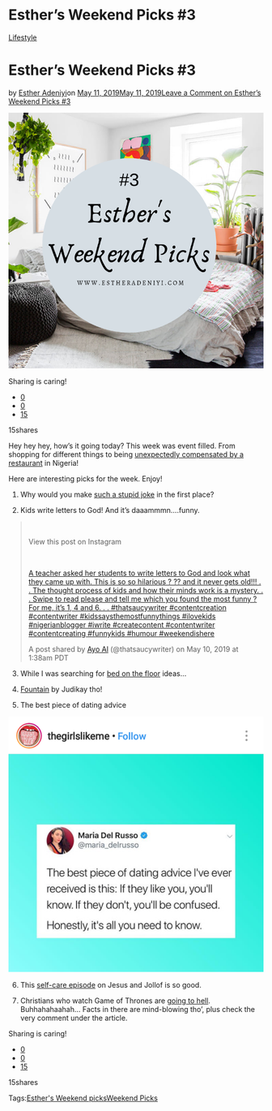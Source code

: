# Esther’s Weekend Picks #3

[Lifestyle](https://estheradeniyi.com/category/lifestyle/)
# Esther&#x2019;s Weekend Picks #3

by [Esther Adeniyi](https://estheradeniyi.com/author/esther-adeniyi/)on [May 11, 2019May 11, 2019](https://estheradeniyi.com/esthers-weekend-picks-3/)[Leave a Comment on Esther&#x2019;s Weekend Picks #3](https://estheradeniyi.com/esthers-weekend-picks-3/#respond)

![Esther Adeniyi, Esther&apos;s weekend picks](images\Esthers-Weekend-Picks-2-1.png)

Sharing is caring!

- [0](https://www.facebook.com/sharer/sharer.php?u=https%3A%2F%2Festheradeniyi.com%2Festhers-weekend-picks-3%2F&amp;t=Esther%E2%80%99s%20Weekend%20Picks%20%233)
- [0](https://twitter.com/intent/tweet?text=Esther%E2%80%99s%20Weekend%20Picks%20%233&amp;url=https%3A%2F%2Festheradeniyi.com%2Festhers-weekend-picks-3%2F)
- [15](#)

15shares

Hey hey hey, how&#x2019;s it going today? This week was event filled. From shopping for different things to being [unexpectedly compensated by a restaurant](https://www.instagram.com/p/BxMzi-5HLeT/?utm_source=ig_web_copy_link) in Nigeria!

Here are interesting picks for the week. Enjoy!

1. Why would you make [such a stupid joke](https://www.latimes.com/entertainment/la-et-royal-baby-bbc-radio-host-fired-20190509-story.html) in the first place?

2. Kids write letters to God! And it&#x2019;s daaammmn&#x2026;.funny.

> &#xA0;
> 
> 
> View this post on Instagram
> 
> 
> &#xA0;
> 
> [A teacher asked her students to write letters to God and look what they came up with. This is so so hilarious ? ?? and it never gets old!!! . . The thought process of kids and how their minds work is a mystery. . . Swipe to read please and tell me which you found the most funny ? For me, it&#x2019;s 1, 4 and 6. . . #thatsaucywriter #contentcreation #contentwriter #kidssaysthemostfunnythings #ilovekids #nigerianblogger #iwrite #createcontent #contentwriter #contentcreating #funnykids #humour #weekendishere](https://www.instagram.com/p/BxRo3vOHYTV/)
> 
> A post shared by [ Ayo Al](https://www.instagram.com/thatsaucywriter/) (@thatsaucywriter) on May 10, 2019 at 1:38am PDT

3. While I was searching for [bed on the floor](https://www.domino.com/content/bed-on-floor-hacks/) ideas&#x2026;

4. [Fountain](https://estheradeniyi.com/fountain-by-judikay-comes-with-soul-reviving-lyrics/) by Judikay tho!

5. The best piece of dating advice

![](images\best-dating-advice.png)

6. This [self-care episode](https://soundcloud.com/jesusandjollof/prioritizing-you-self-care-episode-8-season-2) on Jesus and Jollof is so good.

7. Christians who watch Game of Thrones are [going to hell](https://www.gistmania.com/talk/topic,388204.0.html). Buhhahahaahah&#x2026; Facts in there are mind-blowing tho&#x2019;, plus check the very comment under the article.

Sharing is caring!

- [0](https://www.facebook.com/sharer/sharer.php?u=https%3A%2F%2Festheradeniyi.com%2Festhers-weekend-picks-3%2F&amp;t=Esther%E2%80%99s%20Weekend%20Picks%20%233)
- [0](https://twitter.com/intent/tweet?text=Esther%E2%80%99s%20Weekend%20Picks%20%233&amp;url=https%3A%2F%2Festheradeniyi.com%2Festhers-weekend-picks-3%2F)
- [15](#)

15shares

Tags:[Esther&apos;s Weekend picks](https://estheradeniyi.com/tag/esthers-weekend-picks/)[Weekend Picks](https://estheradeniyi.com/tag/weekend-picks/)